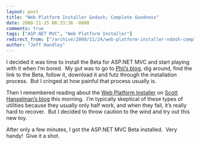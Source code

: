 ```yaml
---
layout: post
title: "Web Platform Installer &ndash; Complete Goodness"
date: 2008-11-25 06:33:36 -0800
comments: true
tags: ["ASP.NET MVC", "Web Platform Installer"]
redirect_from: ["/archive/2008/11/24/web-platform-installer-ndash-complete-goodness.aspx/"]
author: "Jeff Handley"
---
```

<!-- more -->
<p>I decided it was time to install the Beta for ASP.NET MVC and start playing with it when I’m bored.  My gut was to go to <a href="http://www.haacked.com" target="_blank">Phil’s blog</a>, dig around, find the link to the Beta, follow it, download it and futz through the installation process.  But I cringed at how painful that process usually is.</p>  <p>Then I remembered reading about the <a href="http://microsoft.com/web" target="_blank">Web Platform Installer</a> on <a href="http://www.hanselman.com/blog/WebPlatformInstallerNowSupportsXPAndTheMasterPlanContinues.aspx" target="_blank">Scott Hanselman’s blog</a> this morning.  I’m typically skeptical of these types of utilities because they usually only half work, and when they fail, it’s really hard to recover.  But I decided to throw caution to the wind and try out this new toy.</p>  <p>After only a few minutes, I got the ASP.NET MVC Beta installed.  Very handy!  Give it a shot.</p>

